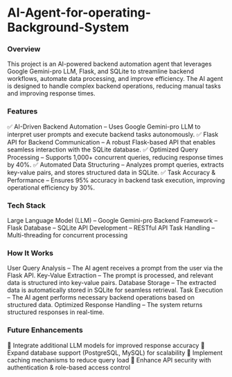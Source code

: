 # AI-Agent-for-operating-Background-System

### Overview
This project is an AI-powered backend automation agent that leverages Google Gemini-pro LLM, Flask, and SQLite to streamline backend workflows, automate data processing, and improve efficiency. The AI agent is designed to handle complex backend operations, reducing manual tasks and improving response times.

### Features
✅ AI-Driven Backend Automation – Uses Google Gemini-pro LLM to interpret user prompts and execute backend tasks autonomously.
✅ Flask API for Backend Communication – A robust Flask-based API that enables seamless interaction with the SQLite database.
✅ Optimized Query Processing – Supports 1,000+ concurrent queries, reducing response times by 40%.
✅ Automated Data Structuring – Analyzes prompt queries, extracts key-value pairs, and stores structured data in SQLite.
✅ Task Accuracy & Performance – Ensures 95% accuracy in backend task execution, improving operational efficiency by 30%.

### Tech Stack
Large Language Model (LLM) – Google Gemini-pro
Backend Framework – Flask
Database – SQLite
API Development – RESTful API
Task Handling – Multi-threading for concurrent processing

### How It Works
User Query Analysis – The AI agent receives a prompt from the user via the Flask API.
Key-Value Extraction – The prompt is processed, and relevant data is structured into key-value pairs.
Database Storage – The extracted data is automatically stored in SQLite for seamless retrieval.
Task Execution – The AI agent performs necessary backend operations based on structured data.
Optimized Response Handling – The system returns structured responses in real-time.

### Future Enhancements
🔹 Integrate additional LLM models for improved response accuracy
🔹 Expand database support (PostgreSQL, MySQL) for scalability
🔹 Implement caching mechanisms to reduce query load
🔹 Enhance API security with authentication & role-based access control

